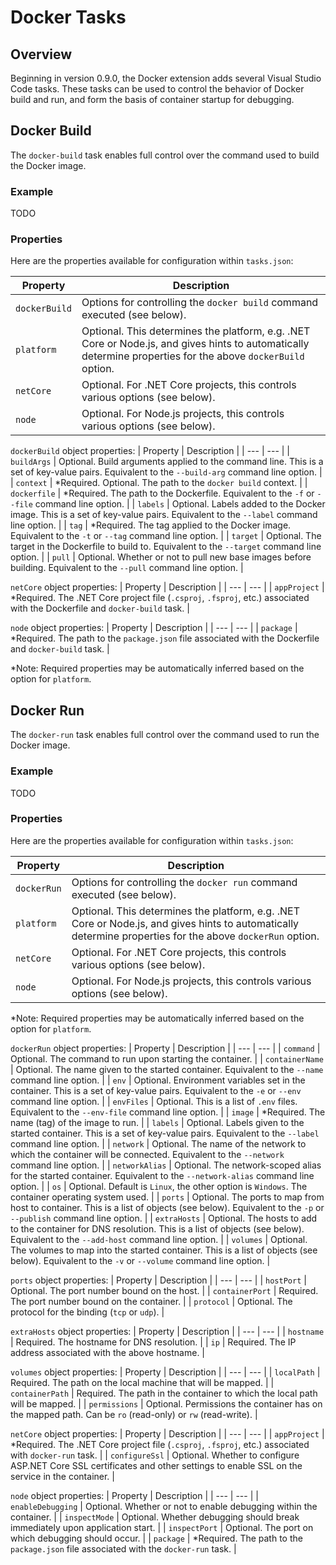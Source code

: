 # Docker Tasks

## Overview
Beginning in version 0.9.0, the Docker extension adds several Visual Studio Code tasks. These tasks can be used to control the behavior of Docker build and run, and form the basis of container startup for debugging.

## Docker Build
The `docker-build` task enables full control over the command used to build the Docker image.

### Example
TODO

### Properties
Here are the properties available for configuration within `tasks.json`:

| Property | Description |
| --- | --- |
| `dockerBuild` | Options for controlling the `docker build` command executed (see below). |
| `platform` | Optional. This determines the platform, e.g. .NET Core or Node.js, and gives hints to automatically determine properties for the above `dockerBuild` option. |
| `netCore` | Optional. For .NET Core projects, this controls various options (see below). |
| `node` | Optional. For Node.js projects, this controls various options (see below). |

`dockerBuild` object properties:
| Property | Description |
| --- | --- |
| `buildArgs` | Optional. Build arguments applied to the command line. This is a set of key-value pairs. Equivalent to the `--build-arg` command line option. |
| `context` | *Required. Optional. The path to the `docker build` context. |
| `dockerfile` | *Required. The path to the Dockerfile. Equivalent to the `-f` or `--file` command line option. |
| `labels` | Optional. Labels added to the Docker image. This is a set of key-value pairs. Equivalent to the `--label` command line option. |
| `tag` | *Required. The tag applied to the Docker image. Equivalent to the `-t` or `--tag` command line option. |
| `target` | Optional. The target in the Dockerfile to build to. Equivalent to the `--target` command line option. |
| `pull` | Optional. Whether or not to pull new base images before building. Equivalent to the `--pull` command line option. |

`netCore` object properties:
| Property | Description |
| --- | --- |
| `appProject` | *Required. The .NET Core project file (`.csproj`, `.fsproj`, etc.) associated with the Dockerfile and `docker-build` task. |

`node` object properties:
| Property | Description |
| --- | --- |
| `package` | *Required. The path to the `package.json` file associated with the Dockerfile and `docker-build` task. |

*Note: Required properties may be automatically inferred based on the option for `platform`.


## Docker Run
The `docker-run` task enables full control over the command used to run the Docker image.

### Example
TODO

### Properties
Here are the properties available for configuration within `tasks.json`:

| Property | Description |
| --- | --- |
| `dockerRun` | Options for controlling the `docker run` command executed (see below). |
| `platform` | Optional. This determines the platform, e.g. .NET Core or Node.js, and gives hints to automatically determine properties for the above `dockerRun` option. |
| `netCore` | Optional. For .NET Core projects, this controls various options (see below). |
| `node` | Optional. For Node.js projects, this controls various options (see below). |

*Note: Required properties may be automatically inferred based on the option for `platform`.

`dockerRun` object properties:
| Property | Description |
| --- | --- |
| `command` | Optional. The command to run upon starting the container. |
| `containerName` | Optional. The name given to the started container. Equivalent to the `--name` command line option. |
| `env` | Optional. Environment variables set in the container. This is a set of key-value pairs. Equivalent to the `-e` or `--env` command line option. |
| `envFiles` | Optional. This is a list of `.env` files. Equivalent to the `--env-file` command line option. |
| `image` | *Required. The name (tag) of the image to run. |
| `labels` | Optional. Labels given to the started container. This is a set of key-value pairs. Equivalent to the `--label` command line option. |
| `network` | Optional. The name of the network to which the container will be connected. Equivalent to the `--network` command line option. |
| `networkAlias` | Optional. The network-scoped alias for the started container. Equivalent to the `--network-alias` command line option. |
| `os` | Optional. Default is `Linux`, the other option is `Windows`. The container operating system used. |
| `ports` | Optional. The ports to map from host to container. This is a list of objects (see below). Equivalent to the `-p` or `--publish` command line option. |
| `extraHosts` | Optional. The hosts to add to the container for DNS resolution. This is a list of objects (see below). Equivalent to the `--add-host` command line option. |
| `volumes` | Optional. The volumes to map into the started container. This is a list of objects (see below). Equivalent to the `-v` or `--volume` command line option. |

`ports` object properties:
| Property | Description |
| --- | --- |
| `hostPort` | Optional. The port number bound on the host. |
| `containerPort` | Required. The port number bound on the container. |
| `protocol` | Optional. The protocol for the binding (`tcp` or `udp`). |

`extraHosts` object properties:
| Property | Description |
| --- | --- |
| `hostname` | Required. The hostname for DNS resolution. |
| `ip` | Required. The IP address associated with the above hostname. |

`volumes` object properties:
| Property | Description |
| --- | --- |
| `localPath` | Required. The path on the local machine that will be mapped. |
| `containerPath` | Required. The path in the container to which the local path will be mapped. |
| `permissions` | Optional. Permissions the container has on the mapped path. Can be `ro` (read-only) or `rw` (read-write). |

`netCore` object properties:
| Property | Description |
| --- | --- |
| `appProject` | *Required. The .NET Core project file (`.csproj`, `.fsproj`, etc.) associated with `docker-run` task. |
| `configureSsl` | Optional. Whether to configure ASP.NET Core SSL certificates and other settings to enable SSL on the service in the container. |

`node` object properties:
| Property | Description |
| --- | --- |
| `enableDebugging` | Optional. Whether or not to enable debugging within the container. |
| `inspectMode` | Optional. Whether debugging should break immediately upon application start. |
| `inspectPort` | Optional. The port on which debugging should occur. |
| `package` | *Required. The path to the `package.json` file associated with the `docker-run` task. |
